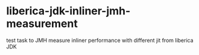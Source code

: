 # liberica-jdk-inliner-jmh-measurement
test task to JMH measure inliner performance with different jit from liberica JDK

